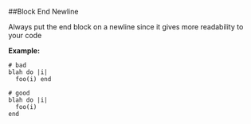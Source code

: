 ##Block End Newline

Always put the end block on a newline since it gives more readability to your code

**Example:**

```
# bad
blah do |i|
  foo(i) end

# good
blah do |i|
  foo(i)
end
```